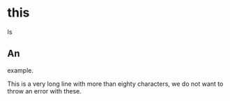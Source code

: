 this
=====

Is

An
-----

example.

This is a very long line with more than eighty characters, we do not want to throw an error with these.

